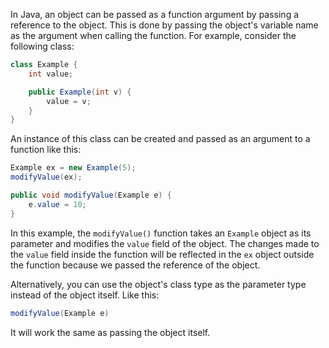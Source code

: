 In Java, an object can be passed as a function argument by passing a reference to the object. This is done by passing the object's variable name as the argument when calling the function. For example, consider the following class:

```java
class Example {
    int value;

    public Example(int v) {
        value = v;
    }
}
```

An instance of this class can be created and passed as an argument to a function like this:

```java
Example ex = new Example(5);
modifyValue(ex);

public void modifyValue(Example e) {
    e.value = 10;
}
```

In this example, the `modifyValue()` function takes an `Example` object as its parameter and modifies the `value` field of the object. The changes made to the `value` field inside the function will be reflected in the `ex` object outside the function because we passed the reference of the object.

Alternatively, you can use the object's class type as the parameter type instead of the object itself. Like this:

```java
modifyValue(Example e)
```

It will work the same as passing the object itself.
